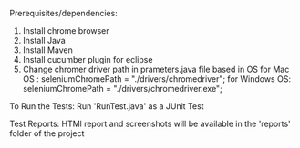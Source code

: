 Prerequisites/dependencies:
1. Install chrome browser
2. Install Java
3. Install Maven
4. Install cucumber plugin for eclipse
5. Change chromer driver path in prameters.java file based in OS
	for Mac OS : 
			seleniumChromePath = "./drivers/chromedriver";
	for Windows OS:
			seleniumChromePath = "./drivers/chromedriver.exe";


To Run the Tests: 
	Run 'RunTest.java' as a JUnit Test

Test Reports:
	HTMl report and screenshots will be available in the 'reports' folder of the project